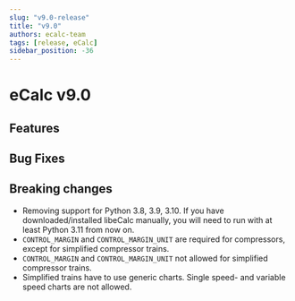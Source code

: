 ```yaml
---
slug: "v9.0-release"
title: "v9.0"
authors: ecalc-team
tags: [release, eCalc]
sidebar_position: -36
---
```


# eCalc v9.0

## Features

## Bug Fixes

## Breaking changes

* Removing support for Python 3.8, 3.9, 3.10. If you have downloaded/installed libeCalc manually, you will need to
run with at least Python 3.11 from now on.
* `CONTROL_MARGIN` and `CONTROL_MARGIN_UNIT` are required for compressors, except for simplified compressor trains.
* `CONTROL_MARGIN` and `CONTROL_MARGIN_UNIT` not allowed for simplified compressor trains.
* Simplified trains have to use generic charts. Single speed- and variable speed charts are not allowed.